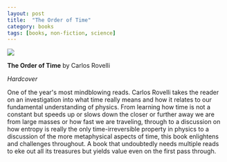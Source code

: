 ```yaml
---
layout: post
title:  "The Order of Time"
category: books
tags: [books, non-fiction, science]
---
```


<a target="_blank"  href="https://www.amazon.com/gp/product/B07638M8JL/ref=as_li_tl?ie=UTF8&camp=1789&creative=9325&creativeASIN=B07638M8JL&linkCode=as2&tag=42models-20&linkId=4ff1a8cd3d69c3fa35c2d2d07c147085"><img border="0" src="//ws-na.amazon-adsystem.com/widgets/q?_encoding=UTF8&MarketPlace=US&ASIN=B07638M8JL&ServiceVersion=20070822&ID=AsinImage&WS=1&Format=_SL250_&tag=42models-20" ></a><img src="//ir-na.amazon-adsystem.com/e/ir?t=42models-20&l=am2&o=1&a=B07638M8JL" width="1" height="1" border="0" alt="" style="border:none !important; margin:0px !important;" />

**The Order of Time** by Carlos Rovelli

*Hardcover*

One of the year's most mindblowing reads. Carlos Rovelli takes the reader on an investigation into what time really means and how it relates to our fundamental understanding of physics. From learning how time is not a constant but speeds up or slows down the closer or further away we are from large masses or how fast we are traveling, through to a discussion on how entropy is really the only time-irreversible property in physics to a discussion of the more metaphysical aspects of time, this book enlightens and challenges throughout. A book that undoubtedly needs multiple reads to eke out all its treasures but yields value even on the first pass through.